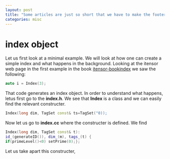 ```yaml
---
layout: post
title: "Some articles are just so short that we have to make the footer stick"
categories: misc
---
```

# index object
Let us first look at a minimal example. We will look at how one can create a simple index and what happens
in the background. Looking at the itensor web page in the first example in the book [itensor-bookindex][itensor-bookindex]
we saw the following:
```cpp
auto i = Index(3);
```
That code generates an index object. In order to understand what happens, letus first go to the **index.h**. We see that **Index** is a class and we can easily find the relevant constructer.
```cpp
Index(long dim, TagSet const& ts=TagSet("0));
```
[itensor-bookindex]: https://www.itensor.org/docs.cgi?vers=cppv3&page=book/index

Now let us go to **index.cc** where the constructer is defined.  We find
```cpp
Index(long dim, TagSet const& t):
id_(generateID()), dim_(m), tags_(t) {
if(primeLevel()<0) setPrime(0);};
```
Let us take apart this constructer,
